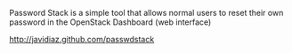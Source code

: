 Password Stack is a simple tool that allows normal users to reset their own password in the OpenStack Dashboard (web interface)

http://javidiaz.github.com/passwdstack
